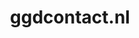 ---
layout: post
title:  "ggdcontact.nl"
internal_url:  "/data/ggdcontact.nl.html"
categories: dutchgov
---